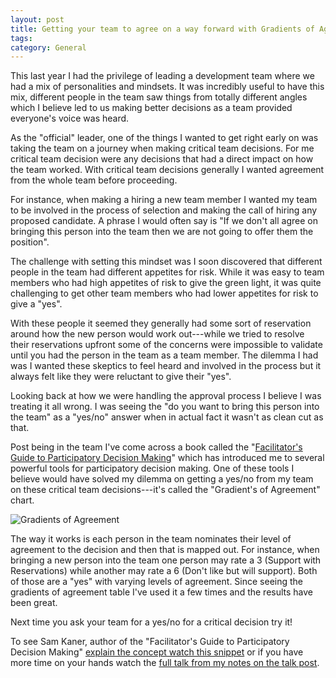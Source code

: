 ```yaml
---
layout: post
title: Getting your team to agree on a way forward with Gradients of Agreement
tags: 
category: General
---
```


This last year I had the privilege of leading a development team where we had a mix of personalities and mindsets. It was incredibly useful to have this mix, different people in the team saw things from totally different angles which I believe led to us making better decisions as a team provided everyone's voice was heard.

As the "official" leader, one of the things I wanted to get right early on was taking the team on a journey when making critical team decisions. For me critical team decision were any decisions that had a direct impact on how the team worked. With critical team decisions generally I wanted agreement from the whole team before proceeding. 

For instance, when making a hiring a new team member I wanted my team to be involved in the process of selection and making the call of hiring any proposed candidate. A phrase I would often say is "If we don't all agree on bringing this person into the team then we are not going to offer them the position".

The challenge with setting this mindset was I soon discovered that different people in the team had different appetites for risk. While it was easy to team members who had high appetites of risk to give the green light, it was quite challenging to get other team members who had lower appetites for risk to give a "yes". 

With these people it seemed they generally had some sort of reservation around how the new person would work out---while we tried to resolve their reservations upfront some of the concerns were impossible to validate until you had the person in the team as a team member. The dilemma I had was I wanted these skeptics to feel heard and involved in the process but it always felt like they were reluctant to give their "yes".

Looking back at how we were handling the approval process I believe I was treating it all wrong. I was seeing the "do you want to bring this person into the team" as a "yes/no" answer when in actual fact it wasn't as clean cut as that.

Post being in the team I've come across a book called the "[Facilitator's Guide to Participatory Decision Making](http://blog.markpearl.co.za/Facilitators-Guide-to-Participatory-Decision-Making)" which has introduced me to several powerful tools for participatory decision making. One of these tools I believe would have solved my dilemma on getting a yes/no from my team on these critical team decisions---it's called the "Gradient's of Agreement" chart.

<img class="img-responsive" alt="Gradients of Agreement" src="{{ site.url }}/assets/images/Gradients-of-Agreement.png">  

The way it works is each person in the team nominates their level of agreement to the decision and then that is mapped out. For instance, when bringing a new person into the team one person may rate a 3 (Support with Reservations) while another may rate a 6 (Don't like but will support). Both of those are a "yes" with varying levels of agreement. Since seeing the gradients of agreement table I've used it a few times and the results have been great.

Next time you ask your team for a yes/no for a critical decision try it!

To see Sam Kaner, author of the "Facilitator's Guide to Participatory Decision Making" [explain the concept watch this snippet](https://youtu.be/IahN-XGwvoA) or if you have more time on your hands watch the [full talk from my notes on the talk post](http://blog.markpearl.co.za/Participatory-Decision-Making-in-Multi-Stakeholder-Collaboration-by-Sam-Kaner).
